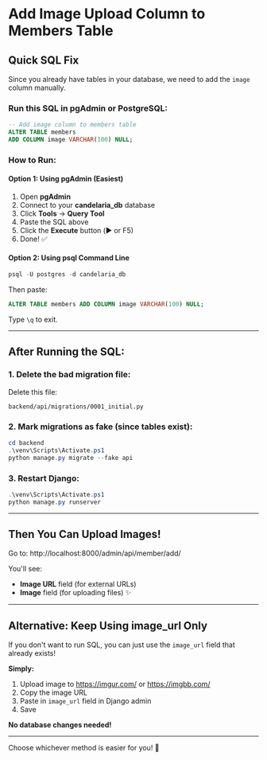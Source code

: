 # Add Image Upload Column to Members Table

## Quick SQL Fix

Since you already have tables in your database, we need to add the `image` column manually.

### Run this SQL in pgAdmin or PostgreSQL:

```sql
-- Add image column to members table
ALTER TABLE members 
ADD COLUMN image VARCHAR(100) NULL;
```

### How to Run:

#### Option 1: Using pgAdmin (Easiest)

1. Open **pgAdmin**
2. Connect to your **candelaria_db** database
3. Click **Tools** → **Query Tool**
4. Paste the SQL above
5. Click the **Execute** button (▶️ or F5)
6. Done! ✅

#### Option 2: Using psql Command Line

```powershell
psql -U postgres -d candelaria_db
```

Then paste:
```sql
ALTER TABLE members ADD COLUMN image VARCHAR(100) NULL;
```

Type `\q` to exit.

---

## After Running the SQL:

### 1. Delete the bad migration file:

Delete this file:
```
backend/api/migrations/0001_initial.py
```

### 2. Mark migrations as fake (since tables exist):

```powershell
cd backend
.\venv\Scripts\Activate.ps1
python manage.py migrate --fake api
```

### 3. Restart Django:

```powershell
.\venv\Scripts\Activate.ps1
python manage.py runserver
```

---

## Then You Can Upload Images!

Go to: http://localhost:8000/admin/api/member/add/

You'll see:
- **Image URL** field (for external URLs)
- **Image** field (for uploading files) ✨

---

## Alternative: Keep Using image_url Only

If you don't want to run SQL, you can just use the `image_url` field that already exists!

**Simply:**
1. Upload image to https://imgur.com/ or https://imgbb.com/
2. Copy the image URL
3. Paste in `image_url` field in Django admin
4. Save

**No database changes needed!**

---

Choose whichever method is easier for you! 🚀

